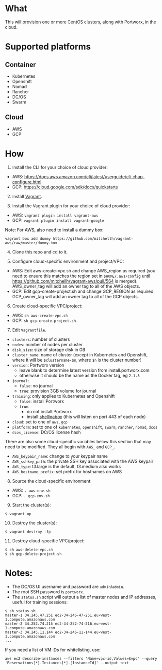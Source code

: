 # What

This will provision one or more CentOS clusters, along with Portworx, in the cloud.

# Supported platforms

## Container
 * Kubernetes
 * Openshift
 * Nomad
 * Rancher
 * DC/OS
 * Swarm

## Cloud
 * AWS
 * GCP

# How

1. Install the CLI for your choice of cloud provider:
 * AWS: https://docs.aws.amazon.com/cli/latest/userguide/cli-chap-configure.html
 * GCP: https://cloud.google.com/sdk/docs/quickstarts

2. Install [Vagrant](https://www.vagrantup.com/downloads.html).

3. Install the Vagrant plugin for your choice of cloud provider:
 * AWS: `vagrant plugin install vagrant-aws`
 * GCP: `vagrant plugin install vagrant-google`

Note: For AWS, also need to install a dummy box:
```
vagrant box add dummy https://github.com/mitchellh/vagrant-aws/raw/master/dummy.box
```

4. Clone this repo and cd to it.

5. Configure cloud-specific environment and project/VPC:
 * AWS: Edit aws-create-vpc.sh and change AWS_region as required (you need to ensure this matches the region set in `$HOME/.aws/config` until https://github.com/mitchellh/vagrant-aws/pull/564 is merged). AWS_owner_tag will add an owner tag to all of the AWS objects.
 * GCP: Edit gcp-create-project.sh and change GCP_REGION as required. GCP_owner_tag will add an owner tag to all of the GCP objects.

6. Create cloud-specific VPC/project:
 * AWS: `sh aws-create-vpc.sh`
 * GCP: `sh gcp-create-project.sh`

7. Edit `Vagrantfile`.
 * `clusters`: number of clusters
 * `nodes`: number of nodes per cluster
 * `disk_size`: size of storage disk in GB
 * `cluster_name`: name of cluster (except in Kubernetes and Openshift, where it will be `$clustername-$n`, where `$n` is the cluster number)
 * `version`: Portworx version
   * leave blank to determine latest version from install.portworx.com
   * otherwise it should be the name as the Docker tag, eg `2.1.5`
 * `journal`:
    * `false`: no journal
    * `true`: provision 3GB volume for journal
 * `training`: only applies to Kubernetes and Openshift
   * `false`: install Portworx
   * `true`:
     * do not install Portworx
     * install [shellinabox](https://github.com/shellinabox/shellinabox) (this will listen on port 443 of each node)
 * `cloud`: set to one of `aws`, `gcp`
 * `platform`: set to one of `kubernetes`, `openshift`, `swarm`, `rancher`, `nomad`, `dcos`
 * `dcos_license`: DC/OS license hash

There are also some cloud-specific variables below this section that may need to be modified. They all begin with `AWS_` and `GCP_`.
 * `AWS_keypair_name`: change to your keypair name
 * `AWS_sshkey_path`: the private SSH key associated with the AWS keypair
 * `AWS_type`: t3.large is the default, t3.medium also works
 * `AWS_hostname_prefix`: set prefix for hostnames on AWS

8. Source the cloud-specific environment:
 * AWS: `. aws-env.sh`
 * GCP: `. gcp-env.sh`

9. Start the cluster(s):
```
$ vagrant up
```

10. Destroy the cluster(s):
```
$ vagrant destroy -fp
```

11. Destroy cloud-specific VPC/project:
```
$ sh aws-delete-vpc.sh
$ sh gcp-delete-project.sh
```

# Notes:
 * The DC/OS UI username and password are `admin`/`admin`.
 * The root SSH password is `portworx`.
 * The `status.sh` script will output a list of master nodes and IP addresses, useful for training sessions:
```
$ sh status.sh
master-1 34.245.47.251 ec2-34-245-47-251.eu-west-1.compute.amazonaws.com
master-2 34.252.74.216 ec2-34-252-74-216.eu-west-1.compute.amazonaws.com
master-3 34.245.11.144 ec2-34-245-11-144.eu-west-1.compute.amazonaws.com
...
```

If you need a list of VM IDs for whitelisting, use:
```
aws ec2 describe-instances --filters "Name=vpc-id,Values=$vpc" --query 'Reservations[*].Instances[*].[InstanceId]' --output text
```
